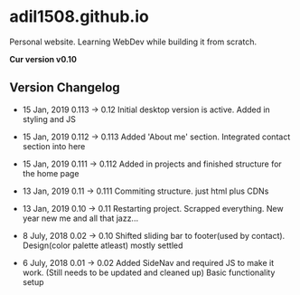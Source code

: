 # adil1508.github.io
Personal website. 
Learning WebDev while building it from scratch.

**Cur version v0.10**


## Version Changelog

* 15 Jan, 2019
0.113 -> 0.12
Initial desktop version is active. Added in styling and JS

* 15 Jan, 2019
0.112 -> 0.113
Added 'About me' section. Integrated contact section into here

* 15 Jan, 2019
0.111 -> 0.112
Added in projects and finished structure for the home page

* 13 Jan, 2019
0.11 -> 0.111
Commiting structure. just html plus CDNs

* 13 Jan, 2019
0.10 -> 0.11
Restarting project. Scrapped everything. New year new me and all that jazz...

* 8 July, 2018
0.02 -> 0.10
Shifted sliding bar to footer(used by contact). Design(color palette atleast) mostly settled

* 6 July, 2018
0.01 -> 0.02
Added SideNav and required JS to make it work. (Still needs to be updated and cleaned up) Basic functionality setup

